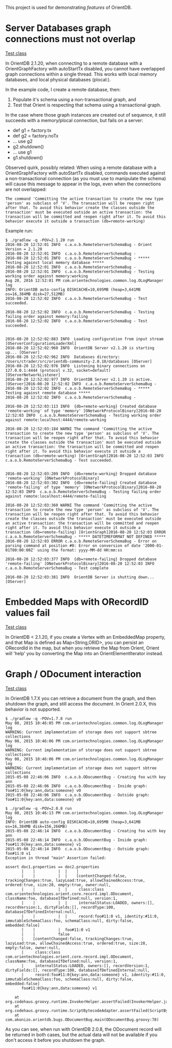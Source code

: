 This project is used for demonstrating *features* of OrientDB.

# Server Databases graph connections must not overlap

[Test class](../master/src/main/groovy/com/akonizo/orientdb/RemoteServerSchemaBug.groovy)

In OrientDB 2.1.20, when connecting to a remote database with a OrientGraphFactory with autoStartTx disabled, you cannot have overlapped graph connections within a single thread. This works with local memory databases, and local physical databases (plocal:). 

In the example code, I create a remote database, then:
 1. Populate it's schema using a non-transactional graph, and 
 1. Test that Orient is respecting that schema using a transactional graph.

In the case where those graph instances are created out of sequence, it still succeeds with a memory/plocal connection, but fails on a server:
 * def g1 = factory.tx
 * def g2 = factory.noTx
 * ... use g2
 * g2.shutdown()
 * ... use g1
 * g1.shutdown()

Observed quirk, possibly related: When using a remote database with a OrientGraphFactory with autoStartTx disabled, commands executed against a non-transactional connection (as you must use to manipulate the schema) will cause this message to appear in the logs, even when the connections are not overlapped:

```
The command 'Committing the active transaction to create the new type 'person' as subclass of 'V'. The transaction will be reopen right after that. To avoid this behavior create the classes outside the transaction' must be executed outside an active transaction: the transaction will be committed and reopen right after it. To avoid this behavior execute it outside a transaction (db=remote-working)
```

Example run:

```
$ ./gradlew -q -POV=2.1.20 run
2016-08-20 12:52:01 INFO  c.a.o.b.RemoteServerSchemaBug - Orient Version = 2.1.20
2016-08-20 12:52:01 INFO  c.a.o.b.RemoteServerSchemaBug -
2016-08-20 12:52:01 INFO  c.a.o.b.RemoteServerSchemaBug - ***** Testing against local memory database *****
2016-08-20 12:52:01 INFO  c.a.o.b.RemoteServerSchemaBug -
2016-08-20 12:52:01 INFO  c.a.o.b.RemoteServerSchemaBug - Testing working order against memory:working
Aug 20, 2016 12:52:01 PM com.orientechnologies.common.log.OLogManager log
INFO: OrientDB auto-config DISKCACHE=10,695MB (heap=3,641MB os=16,384MB disk=27,512MB)
2016-08-20 12:52:02 INFO  c.a.o.b.RemoteServerSchemaBug - Test succeeded.

2016-08-20 12:52:02 INFO  c.a.o.b.RemoteServerSchemaBug - Testing failing order against memory:failing
2016-08-20 12:52:02 INFO  c.a.o.b.RemoteServerSchemaBug - Test succeeded.


2016-08-20 12:52:02:883 INFO  Loading configuration from input stream [OServerConfigurationLoaderXml]
2016-08-20 12:52:02:960 INFO  OrientDB Server v2.1.20 is starting up... [OServer]
2016-08-20 12:52:02:962 INFO  Databases directory: /Users/ctrader/src/orientdb-community-2.0.10/databases [OServer]
2016-08-20 12:52:02:976 INFO  Listening binary connections on 127.0.0.1:4444 (protocol v.32, socket=default) [OServerNetworkListener]
2016-08-20 12:52:02:977 INFO  OrientDB Server v2.1.20 is active. [OServer]2016-08-20 12:52:02 INFO  c.a.o.b.RemoteServerSchemaBug -
2016-08-20 12:52:02 INFO  c.a.o.b.RemoteServerSchemaBug - ***** Testing against remote database *****
2016-08-20 12:52:02 INFO  c.a.o.b.RemoteServerSchemaBug -

2016-08-20 12:52:03:113 INFO  {db=remote-working} Created database 'remote-working' of type 'memory' [ONetworkProtocolBinary]2016-08-20 12:52:03 INFO  c.a.o.b.RemoteServerSchemaBug - Testing working order against remote:localhost:4444/remote-working

2016-08-20 12:52:03:184 WARNI The command 'Committing the active transaction to create the new type 'person' as subclass of 'V'. The transaction will be reopen right after that. To avoid this behavior create the classes outside the transaction' must be executed outside an active transaction: the transaction will be committed and reopen right after it. To avoid this behavior execute it outside a transaction (db=remote-working) [OrientGraph]2016-08-20 12:52:03 INFO  c.a.o.b.RemoteServerSchemaBug - Test succeeded.


2016-08-20 12:52:03:209 INFO  {db=remote-working} Dropped database 'remote-working' [ONetworkProtocolBinary]
2016-08-20 12:52:03:302 INFO  {db=remote-failing} Created database 'remote-failing' of type 'memory' [ONetworkProtocolBinary]2016-08-20 12:52:03 INFO  c.a.o.b.RemoteServerSchemaBug - Testing failing order against remote:localhost:4444/remote-failing

2016-08-20 12:52:03:360 WARNI The command 'Committing the active transaction to create the new type 'person' as subclass of 'V'. The transaction will be reopen right after that. To avoid this behavior create the classes outside the transaction' must be executed outside an active transaction: the transaction will be committed and reopen right after it. To avoid this behavior execute it outside a transaction (db=remote-failing) [OrientGraph]2016-08-20 12:52:03 ERROR c.a.o.b.RemoteServerSchemaBug - ***** DATETIMEFORMAT NOT DEFINED *****
2016-08-20 12:52:03 ERROR c.a.o.b.RemoteServerSchemaBug - Error on parsing command at position #0: Error on conversion of date '2000-01-01T00:00:00Z' using the format: yyyy-MM-dd HH:mm:ss

2016-08-20 12:52:03:377 INFO  {db=remote-failing} Dropped database 'remote-failing' [ONetworkProtocolBinary]2016-08-20 12:52:03 INFO  c.a.o.b.RemoteServerSchemaBug - Test complete

2016-08-20 12:52:03:381 INFO  OrientDB Server is shutting down... [OServer]
```

# Embedded Maps with ORecordID values fail

[Test class](../master/src/main/groovy/com/akonizo/orientdb/VertexMapBug.groovy)

In OrientDB < 2.1.20, if you create a Vertex with an EmbeddedMap property, and that Map is defined as Map<String,ORID>, you can persist an ORecordId in the map, but when you retrieve the Map from Orient, Orient will 'help' you by converting the Map into an OrientElementIterator instead.

# Graph / ODocument interaction

[Test class](../master/src/main/groovy/com/akonizo/orientdb/ODocumentBug.groovy)

In OrientDB 1.7.X you can retrieve a document from the graph, and then shutdown the graph, and still access the document.  In Orient 2.0.X, this behavior is not supported.

```
$ ./gradlew -q -POV=1.7.8 run
May 08, 2015 10:46:05 PM com.orientechnologies.common.log.OLogManager log
WARNING: Current implementation of storage does not support sbtree collections
May 08, 2015 10:46:06 PM com.orientechnologies.common.log.OLogManager log
WARNING: Current implementation of storage does not support sbtree collections
May 08, 2015 10:46:06 PM com.orientechnologies.common.log.OLogManager log
WARNING: Current implementation of storage does not support sbtree collections
2015-05-08 22:46:06 INFO  c.a.o.b.ODocumentBug - Creating foo with key ann
2015-05-08 22:46:06 INFO  c.a.o.b.ODocumentBug - Inside graph:  foo#11:0{key:ann,data:someone} v0
2015-05-08 22:46:06 INFO  c.a.o.b.ODocumentBug - Outside graph: foo#11:0{key:ann,data:someone} v0

$ ./gradlew -q -POV=2.0.8 run
May 08, 2015 10:46:13 PM com.orientechnologies.common.log.OLogManager log
INFO: OrientDB auto-config DISKCACHE=10,695MB (heap=3,641MB os=16,384MB disk=156,266MB)
2015-05-08 22:46:14 INFO  c.a.o.b.ODocumentBug - Creating foo with key ann
2015-05-08 22:46:14 INFO  c.a.o.b.ODocumentBug - Inside graph:  foo#11:0{key:ann,data:someone} v1
2015-05-08 22:46:14 INFO  c.a.o.b.ODocumentBug - Outside graph: foo#11:0 v1
Exception in thread "main" Assertion failed:

assert doc1.properties == doc2.properties
       |    |          |  |    |
       |    |          |  |    [contentChanged:false, trackingChanges:true, lazyLoad:true, allowChainedAccess:true, ordered:true, size:28, empty:true, owner:null, 
       |    |          |  |     class:class com.orientechnologies.orient.core.record.impl.ODocument, className:foo, databaseIfDefined:null, version:1, 
       |    |          |  |     internalStatus:LOADED, owners:[], recordVersion:1, dirtyFields:[], recordType:100, databaseIfDefinedInternal:null, 
       |    |          |  |     record:foo#11:0 v1, identity:#11:0, immutableSchemaClass:foo, schemaClass:null, dirty:false, embedded:false]
       |    |          |  foo#11:0 v1
       |    |          false
       |    [contentChanged:false, trackingChanges:true, lazyLoad:true, allowChainedAccess:true, ordered:true, size:28, empty:false, owner:null, 
       |     class:class com.orientechnologies.orient.core.record.impl.ODocument, className:foo, databaseIfDefined:null, version:1, 
       |     internalStatus:LOADED, owners:[], recordVersion:1, dirtyFields:[], recordType:100, databaseIfDefinedInternal:null, 
       |     record:foo#11:0{key:ann,data:someone} v1, identity:#11:0, immutableSchemaClass:foo, schemaClass:null, dirty:false, embedded:false]
       foo#11:0{key:ann,data:someone} v1

    at org.codehaus.groovy.runtime.InvokerHelper.assertFailed(InvokerHelper.java:399)
    at org.codehaus.groovy.runtime.ScriptBytecodeAdapter.assertFailed(ScriptBytecodeAdapter.java:648)
    at com.akonizo.orientdb.bugs.ODocumentBug.main(ODocumentBug.groovy:78)
```

As you can see, when run with OrientDB 2.0.8, the ODocument record will be returned in both cases, but the actual data will not be available if you don't access it before you shutdown the graph.
